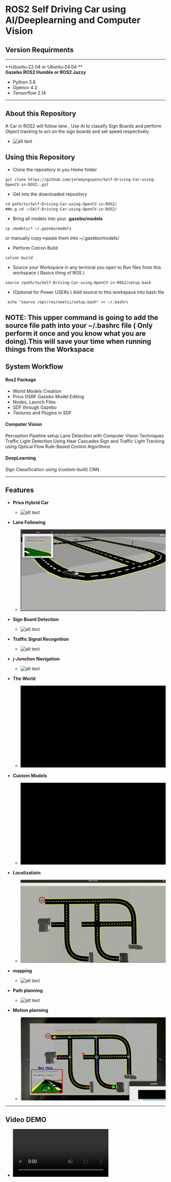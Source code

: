 # ROS2 Self Driving Car  using AI/Deeplearning and Computer Vision

## Version Requirments
----
**Ubuntu-22.04 or Ubuntu-24.04 **  
**Gazebo**
**ROS2 Humble or ROS2 Jazzy**
- Python 3.6
- Opencv 4.2
- Tensorflow 2.14
----
## About this Repository
A Car in ROS2 will follow lane , Use AI to classify Sign Boards and perform Object tracking to act on the sign boards and set speed respectively
- ![alt text](https://github.com/jeremynguyenn/Self-Driving-Car-using-OpenCV-in-ROS2-/blob/main/Self-Driving-Car-AI/Images_videos/picdemo.png)

## Using this Repository
* Clone the repository in you Home folder 
```
git clone https://github.com/jeremynguyenn/Self-Driving-Car-using-OpenCV-in-ROS2-.git
```
* Get into the downloaded repository
 ```
 cd path/to/Self-Driving-Car-using-OpenCV-in-ROS2/
##e.g cd ~/Self-Driving-Car-using-OpenCV-in-ROS2/
  ```

* Bring all models into your **.gazebo/models**
 ```
 cp /models/* ~/.gazebo/models 
 ```
 or manually copy->paste them into ~/.gazebo/models/

* Perform Colcon Build
```
colcon build
```
* Source your Workspace in any terminal you open to Run files from this workspace ( Basics thing of ROS )
```
source /path/to/Self-Driving-Car-using-OpenCV-in-ROS2/setup.bash
```
* (Optional for Power USERs ) Add source to this workspace into bash file
 ```
  echo "source /opt/ros/noetic/setup.bash" >> ~/.bashrc
 ```
  **NOTE:** This upper command is going to add the source file path into your ~/.bashrc file ( Only perform it once and you know what you are doing).This will save your time when running things from the Workspace
----
## System Workflow
#### **Ros2 Package**
* World Models Creation
* Prius OSRF Gazebo Model Editing
* Nodes, Launch Files
* SDF through Gazebo
* Textures and Plugins in SDF

#### **Computer Vision** 
Perception Pipeline setup
Lane Detection with Computer Vision Techniques
Traffic Light Detection Using Haar Cascades
Sign and Traffic Light Tracking using Optical Flow
Rule-Based Control Algorithms
#### **DeepLearning**
Sign Classification using (custom-built) CNN

---
## Features
* **Prius Hybrid Car** 
  -  ![alt text](https://github.com/jeremynguyenn/Self-Driving-Car-using-OpenCV-in-ROS2/blob/main/Self-Driving-Car-AI/Images_videos/the_car.gif)
* **Lane Following** 
  -  ![alt text](https://github.com/jeremynguyenn/Self-Driving-Car-using-OpenCV-in-ROS2/blob/main/Self-Driving-Car-AI/Images_videos/lane_detection.gif)
* **Sign Board Detection**
  - ![alt text](https://github.com/jeremynguyenn/Self-Driving-Car-using-OpenCV-in-ROS2/blob/main/Self-Driving-Car-AI/Images_videos/traffic_signs_boards.gif)
* **Traffic Signal Recognition**
  - ![alt text](https://github.com/jeremynguyenn/Self-Driving-Car-using-OpenCV-in-ROS2/blob/main/Self-Driving-Car-AI/Images_videos/traffic_signal.gif)

* **j-Junction Navigation**
  - ![alt text](https://github.com/jeremynguyenn/Self-Driving-Car-using-OpenCV-in-ROS2/blob/main/Self-Driving-Car-AI/Images_videos/j_turning.gif)

* **The World** 
  -  ![alt text](https://github.com/jeremynguyenn/Self-Driving-Car-using-OpenCV-in-ROS2/blob/main/Self-Driving-Car-AI/Images_videos/world.gif)

* **Custom Models** 
  -  ![alt text](https://github.com/jeremynguyenn/Self-Driving-Car-using-OpenCV-in-ROS2/blob/main/Self-Driving-Car-AI/Images_videos/custom_models.gif)

* **Locolizatioin**
  -  ![alt text](https://github.com/jeremynguyenn/Self-Driving-Car-using-OpenCV-in-ROS2/blob/main/Self-Driving-Car-AI/Images_videos/Sat_Nav/1_localization.gif)

* **mapping**
  -  ![alt text](https://github.com/jeremynguyenn/Self-Driving-Car-using-OpenCV-in-ROS2/blob/main/Self-Driving-Car-AI/Images_videos/Sat_Nav/2_mapping.gif)

* **Path planning**
  -  ![alt text](https://github.com/jeremynguyenn/Self-Driving-Car-using-OpenCV-in-ROS2/blob/main/Self-Driving-Car-AI/Images_videos/Sat_Nav/3_pathplanning.gif)

* **Motion planning**
  -  ![alt text](https://github.com/jeremynguyenn/Self-Driving-Car-using-OpenCV-in-ROS2/blob/main/Self-Driving-Car-AI/Images_videos/Sat_Nav/4_motionplanning.gif)
----
## Video DEMO
- ![videodemo](https://github.com/jeremynguyenn/Self-Driving-Car-using-OpenCV-in-ROS2/blob/main/Self-Driving-Car-AI/Images_videos/videdemo.mp4)
